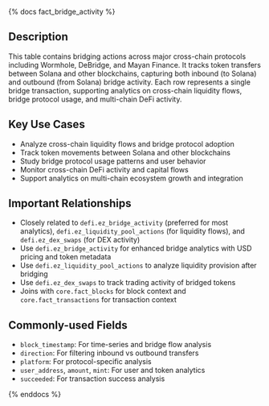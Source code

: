 {% docs fact_bridge_activity %}

## Description
This table contains bridging actions across major cross-chain protocols including Wormhole, DeBridge, and Mayan Finance. It tracks token transfers between Solana and other blockchains, capturing both inbound (to Solana) and outbound (from Solana) bridge activity. Each row represents a single bridge transaction, supporting analytics on cross-chain liquidity flows, bridge protocol usage, and multi-chain DeFi activity.

## Key Use Cases
- Analyze cross-chain liquidity flows and bridge protocol adoption
- Track token movements between Solana and other blockchains
- Study bridge protocol usage patterns and user behavior
- Monitor cross-chain DeFi activity and capital flows
- Support analytics on multi-chain ecosystem growth and integration

## Important Relationships
- Closely related to `defi.ez_bridge_activity` (preferred for most analytics), `defi.ez_liquidity_pool_actions` (for liquidity flows), and `defi.ez_dex_swaps` (for DEX activity)
- Use `defi.ez_bridge_activity` for enhanced bridge analytics with USD pricing and token metadata
- Use `defi.ez_liquidity_pool_actions` to analyze liquidity provision after bridging
- Use `defi.ez_dex_swaps` to track trading activity of bridged tokens
- Joins with `core.fact_blocks` for block context and `core.fact_transactions` for transaction context

## Commonly-used Fields
- `block_timestamp`: For time-series and bridge flow analysis
- `direction`: For filtering inbound vs outbound transfers
- `platform`: For protocol-specific analysis
- `user_address`, `amount`, `mint`: For user and token analytics
- `succeeded`: For transaction success analysis

{% enddocs %} 
